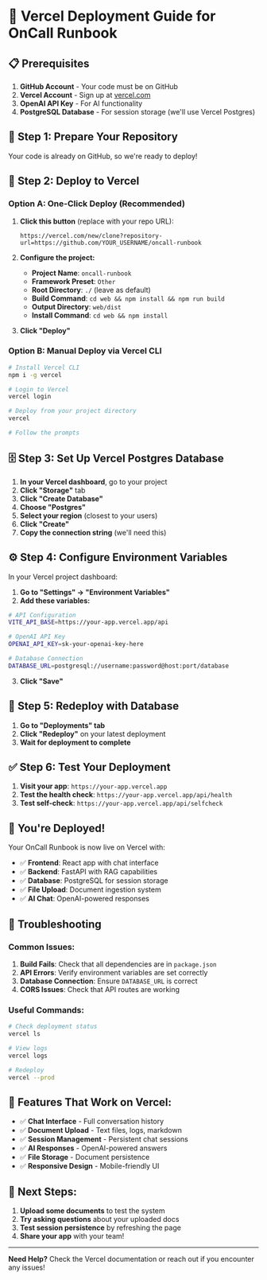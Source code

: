# 🚀 Vercel Deployment Guide for OnCall Runbook

## 📋 Prerequisites

1. **GitHub Account** - Your code must be on GitHub
2. **Vercel Account** - Sign up at [vercel.com](https://vercel.com)
3. **OpenAI API Key** - For AI functionality
4. **PostgreSQL Database** - For session storage (we'll use Vercel Postgres)

## 🎯 **Step 1: Prepare Your Repository**

Your code is already on GitHub, so we're ready to deploy!

## 🔧 **Step 2: Deploy to Vercel**

### **Option A: One-Click Deploy (Recommended)**

1. **Click this button** (replace with your repo URL):
   ```
   https://vercel.com/new/clone?repository-url=https://github.com/YOUR_USERNAME/oncall-runbook
   ```

2. **Configure the project:**
   - **Project Name**: `oncall-runbook`
   - **Framework Preset**: `Other`
   - **Root Directory**: `./` (leave as default)
   - **Build Command**: `cd web && npm install && npm run build`
   - **Output Directory**: `web/dist`
   - **Install Command**: `cd web && npm install`

3. **Click "Deploy"**

### **Option B: Manual Deploy via Vercel CLI**

```bash
# Install Vercel CLI
npm i -g vercel

# Login to Vercel
vercel login

# Deploy from your project directory
vercel

# Follow the prompts
```

## 🗄️ **Step 3: Set Up Vercel Postgres Database**

1. **In your Vercel dashboard**, go to your project
2. **Click "Storage"** tab
3. **Click "Create Database"**
4. **Choose "Postgres"**
5. **Select your region** (closest to your users)
6. **Click "Create"**
7. **Copy the connection string** (we'll need this)

## ⚙️ **Step 4: Configure Environment Variables**

In your Vercel project dashboard:

1. **Go to "Settings" → "Environment Variables"**
2. **Add these variables:**

```bash
# API Configuration
VITE_API_BASE=https://your-app.vercel.app/api

# OpenAI API Key
OPENAI_API_KEY=sk-your-openai-key-here

# Database Connection
DATABASE_URL=postgresql://username:password@host:port/database
```

3. **Click "Save"**

## 🔄 **Step 5: Redeploy with Database**

1. **Go to "Deployments" tab**
2. **Click "Redeploy"** on your latest deployment
3. **Wait for deployment to complete**

## ✅ **Step 6: Test Your Deployment**

1. **Visit your app**: `https://your-app.vercel.app`
2. **Test the health check**: `https://your-app.vercel.app/api/health`
3. **Test self-check**: `https://your-app.vercel.app/api/selfcheck`

## 🎉 **You're Deployed!**

Your OnCall Runbook is now live on Vercel with:
- ✅ **Frontend**: React app with chat interface
- ✅ **Backend**: FastAPI with RAG capabilities
- ✅ **Database**: PostgreSQL for session storage
- ✅ **File Upload**: Document ingestion system
- ✅ **AI Chat**: OpenAI-powered responses

## 🔧 **Troubleshooting**

### **Common Issues:**

1. **Build Fails**: Check that all dependencies are in `package.json`
2. **API Errors**: Verify environment variables are set correctly
3. **Database Connection**: Ensure `DATABASE_URL` is correct
4. **CORS Issues**: Check that API routes are working

### **Useful Commands:**

```bash
# Check deployment status
vercel ls

# View logs
vercel logs

# Redeploy
vercel --prod
```

## 📱 **Features That Work on Vercel:**

- ✅ **Chat Interface** - Full conversation history
- ✅ **Document Upload** - Text files, logs, markdown
- ✅ **Session Management** - Persistent chat sessions
- ✅ **AI Responses** - OpenAI-powered answers
- ✅ **File Storage** - Document persistence
- ✅ **Responsive Design** - Mobile-friendly UI

## 🚀 **Next Steps:**

1. **Upload some documents** to test the system
2. **Try asking questions** about your uploaded docs
3. **Test session persistence** by refreshing the page
4. **Share your app** with your team!

---

**Need Help?** Check the Vercel documentation or reach out if you encounter any issues!
